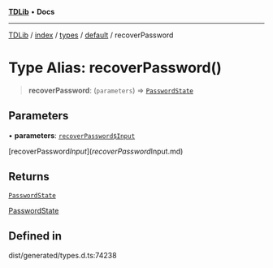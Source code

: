 [**TDLib**](../../../../../../README.md) • **Docs**

***

[TDLib](../../../../../../modules.md) / [index](../../../../../README.md) / [types](../../../README.md) / [default](../README.md) / recoverPassword

# Type Alias: recoverPassword()

> **recoverPassword**: (`parameters`) => [`PasswordState`](PasswordState.md)

## Parameters

• **parameters**: [`recoverPassword$Input`](recoverPassword$Input.md)

[recoverPassword$Input](recoverPassword$Input.md)

## Returns

[`PasswordState`](PasswordState.md)

[PasswordState](PasswordState.md)

## Defined in

dist/generated/types.d.ts:74238
